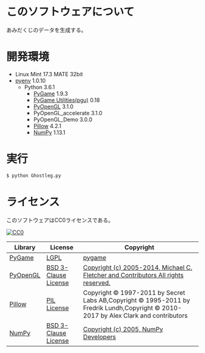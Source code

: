 ﻿# このソフトウェアについて

あみだくじのデータを生成する。

# 開発環境

* Linux Mint 17.3 MATE 32bit
* [pyenv](https://github.com/pylangstudy/201705/blob/master/27/Python%E5%AD%A6%E7%BF%92%E7%92%B0%E5%A2%83%E3%82%92%E7%94%A8%E6%84%8F%E3%81%99%E3%82%8B.md) 1.0.10
    * Python 3.6.1
        * [PyGame](http://ytyaru.hatenablog.com/entry/2018/06/11/000000) 1.9.3
        * [PyGame Utilities(pgu)](http://ytyaru.hatenablog.com/entry/2018/06/19/000000) 0.18
        * [PyOpenGL](http://ytyaru.hatenablog.com/entry/2018/06/15/000000) 3.1.0
        * PyOpenGL_accelerate 3.1.0
        * PyOpenGL_Demo 3.0.0
        * [Pillow](https://pillow.readthedocs.io/en/4.2.x/) 4.2.1
        * [NumPy](http://www.numpy.org/) 1.13.1

# 実行

```sh
$ python Ghostleg.py
```

# ライセンス

このソフトウェアはCC0ライセンスである。

[![CC0](http://i.creativecommons.org/p/zero/1.0/88x31.png "CC0")](http://creativecommons.org/publicdomain/zero/1.0/deed.ja)

Library|License|Copyright
-------|-------|---------
[PyGame](http://www.pygame.org/)|[LGPL](https://www.pygame.org/docs/)|[pygame](http://www.pygame.org/)
[PyOpenGL](http://pyopengl.sourceforge.net/)|[BSD 3-Clause License](https://github.com/Distrotech/PyOpenGL/blob/master/license.txt)|[Copyright (c) 2005-2014, Michael C. Fletcher and Contributors All rights reserved.](https://github.com/Distrotech/PyOpenGL/blob/master/license.txt)
[Pillow](https://pillow.readthedocs.io/en/4.0.x/)|[PIL License](https://raw.githubusercontent.com/python-pillow/Pillow/master/LICENSE)|Copyright © 1997-2011 by Secret Labs AB,Copyright © 1995-2011 by Fredrik Lundh,Copyright © 2010-2017 by Alex Clark and contributors
[NumPy](http://www.numpy.org/)|[BSD 3-Clause License](https://github.com/numpy/numpy/blob/master/tools/npy_tempita/license.txt)|[Copyright (c) 2005, NumPy Developers](https://docs.scipy.org/doc/numpy-1.10.0/license.html)

